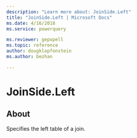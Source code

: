 ```yaml
---
description: "Learn more about: JoinSide.Left"
title: "JoinSide.Left | Microsoft Docs"
ms.date: 4/16/2018
ms.service: powerquery

ms.reviewer: gepopell
ms.topic: reference
author: dougklopfenstein
ms.author: bezhan

---
```

# JoinSide.Left
## About
Specifies the left table of a join.

